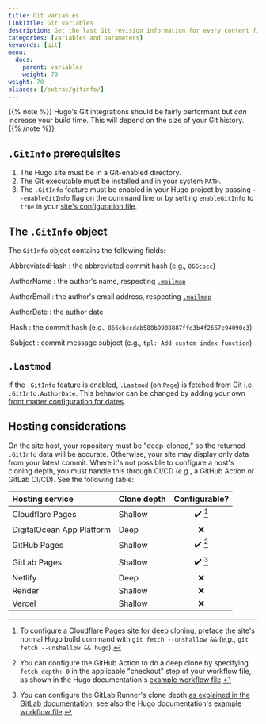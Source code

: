 ```yaml
---
title: Git variables
linkTitle: Git variables
description: Get the last Git revision information for every content file.
categories: [variables and parameters]
keywords: [git]
menu:
  docs:
    parent: variables
    weight: 70
weight: 70
aliases: [/extras/gitinfo/]
---
```


{{% note %}}
Hugo's Git integrations should be fairly performant but *can* increase your build time. This will depend on the size of your Git history.
{{% /note %}}

## `.GitInfo` prerequisites

1. The Hugo site must be in a Git-enabled directory.
2. The Git executable must be installed and in your system `PATH`.
3. The `.GitInfo` feature must be enabled in your Hugo project by passing `--enableGitInfo` flag on the command line or by setting `enableGitInfo` to `true` in your [site's configuration file][configuration].

## The `.GitInfo` object

The `GitInfo` object contains the following fields:

.AbbreviatedHash
: the abbreviated commit hash (e.g., `866cbcc`)

.AuthorName
: the author's name, respecting [`.mailmap`](https://git-scm.com/docs/gitmailmap)

.AuthorEmail
: the author's email address, respecting [`.mailmap`](https://git-scm.com/docs/gitmailmap)

.AuthorDate
: the author date

.Hash
: the commit hash (e.g., `866cbccdab588b9908887ffd3b4f2667e94090c3`)

.Subject
: commit message subject (e.g., `tpl: Add custom index function`)

## `.Lastmod`

If the `.GitInfo` feature is enabled, `.Lastmod` (on `Page`) is fetched from Git i.e. `.GitInfo.AuthorDate`. This behavior can be changed by adding your own [front matter configuration for dates](/getting-started/configuration/#configure-front-matter).

[configuration]: /getting-started/configuration/

## Hosting considerations

On the site host, your repository must be "deep-cloned," so the returned `.GitInfo` data will be accurate. Otherwise, your site may display only data from your latest commit. Where it's not possible to configure a host's cloning depth, you must handle this through CI/CD (*e.g.*, a GitHub Action or GitLab CI/CD). See the following table:

| Hosting service | Clone depth | Configurable? |
| :-------------- | :---------- | :-----------: |
| Cloudflare Pages | Shallow | ✔️ [^CFP] |
| DigitalOcean App Platform | Deep | ❌ |
| GitHub Pages | Shallow | ✔️ [^GHP] |
| GitLab Pages | Shallow | ✔️ [^GLP] |
| Netlify | Deep | ❌ |
| Render | Shallow | ❌ |
| Vercel | Shallow | ❌ |

[^CFP]: To configure a Cloudflare Pages site for deep cloning, preface the site's normal Hugo build command with `git fetch --unshallow &&` (*e.g.*, `git fetch --unshallow && hugo`).

[^GHP]: You can configure the GitHub Action to do a deep clone by specifying `fetch-depth: 0` in the applicable "checkout" step of your workflow file, as shown in the Hugo documentation's [example workflow file](/hosting-and-deployment/hosting-on-github/#procedure).

[^GLP]: You can configure the GitLab Runner's clone depth [as explained in the GitLab documentation](https://docs.gitlab.com/ee/ci/large_repositories/#shallow-cloning); see also the Hugo documentation's [example workflow file](https://gohugo.io/hosting-and-deployment/hosting-on-gitlab/#configure-gitlab-cicd).
